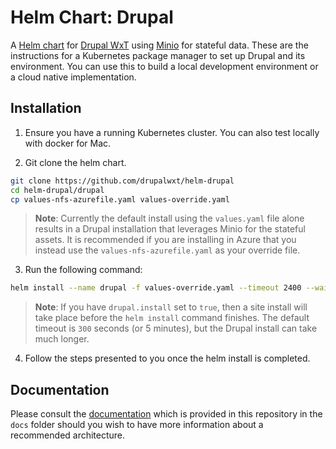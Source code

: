 Helm Chart: Drupal
==================

A [Helm chart](https://helm.sh/) for [Drupal WxT](http://drupalwxt.org/) using [Minio](https://minio.io/) for stateful data. These are the instructions for a Kubernetes package manager to set up Drupal and its environment. You can use this to build a local development environment or a cloud native implementation.

## Installation

1. Ensure you have a running Kubernetes cluster. You can also test locally with docker for Mac.

2. Git clone the helm chart.

```sh
git clone https://github.com/drupalwxt/helm-drupal
cd helm-drupal/drupal
cp values-nfs-azurefile.yaml values-override.yaml
```

> **Note**: Currently the default install using the `values.yaml` file alone results in a Drupal installation that leverages Minio for the stateful assets. It is recommended if you are installing in Azure that you instead use the `values-nfs-azurefile.yaml` as your override file.

3. Run the following command:

```sh
helm install --name drupal -f values-override.yaml --timeout 2400 --wait .
```

> **Note**: If you have `drupal.install` set to `true`, then a site install will take place before the `helm install` command finishes. The default timeout is `300` seconds (or 5 minutes), but the Drupal install can take much longer.

4. Follow the steps presented to you once the helm install is completed.

## Documentation

Please consult the [documentation](https://github.com/drupalwxt/helm-drupal/tree/master/docs) which is provided in this repository in the `docs` folder should you wish to have more information about a recommended architecture.

